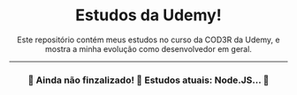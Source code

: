 <h1 align="center">
    Estudos da Udemy!
</h1>
<p align="center">Este repositório contém meus estudos no curso da COD3R da Udemy, e mostra a minha evolução como desenvolvedor em geral.</p>
<hr>
<h3 align="center">
    🚧 Ainda não finzalizado! 🌌 Estudos atuais: Node.JS... 🚧
</h3>
